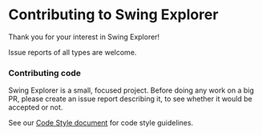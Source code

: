 Contributing to Swing Explorer
==============================

Thank you for your interest in Swing Explorer!

Issue reports of all types are welcome.

### Contributing code

Swing Explorer is a small, focused project. Before doing any work on a big PR, please create an issue report describing it, to see whether it would be accepted or not.

See our [Code Style document](Code-Style.md) for code style guidelines.
